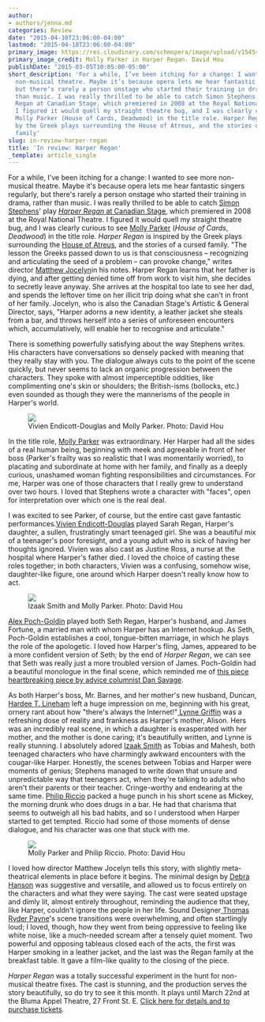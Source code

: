 ```yaml
---
author:
- authors/jenna.md
categories: Review
date: "2015-04-10T23:06:00-04:00"
lastmod: "2015-04-10T23:06:00-04:00"
primary_image: https://res.cloudinary.com/schmopera/image/upload/v1545409169/media/webhook-uploads/1428721261112/16539825350_8740547eb0_k.jpg.jpg
primary_image_credit: Molly Parker in Harper Regan. David Hou
publishDate: "2015-03-05T10:05:00-05:00"
short_description: 'For a while, I’ve been itching for a change: I wanted to see more
  non-musical theatre. Maybe it’s because opera lets me hear fantastic singers regularly,
  but there’s rarely a person onstage who started their training in drama, rather
  than music. I was really thrilled to be able to catch Simon Stephens‘ play Harper
  Regan at Canadian Stage, which premiered in 2008 at the Royal National Theatre.
  I figured it would quell my straight theatre bug, and I was clearly curious to see
  Molly Parker (House of Cards, Deadwood) in the title role. Harper Regan is inspired
  by the Greek plays surrounding the House of Atreus, and the stories of a cursed
  family'
slug: in-review-harper-regan
title: 'In review: Harper Regan'
_template: article_single
---
```


<p>
	For a while, I've been itching for a change: I wanted to see more non-musical theatre. Maybe it's because opera lets me hear fantastic singers regularly, but there's rarely a person onstage who started their training in drama, rather than music. I was really thrilled to be able to catch <a href="https://twitter.com/stephenssimon" target="_blank">Simon Stephens</a>' play <a href="https://www.canadianstage.com/Online/" target="_blank"><em>Harper Regan</em> at Canadian Stage</a>, which premiered in 2008 at the Royal National Theatre. I figured it would quell my straight theatre bug, and I was clearly curious to see <a href="http://www.imdb.com/name/nm0662504/" target="_blank">Molly Parker</a> (<em>House of Cards</em>, <em>Deadwood</em>) in the title role. <em>Harper Regan</em> is inspired by the Greek plays surrounding the <a href="http://ancienthistory.about.com/od/houseofatreus/a/houseofatreus.htm" target="_blank">House of Atreus</a>, and the stories of a cursed family. "The lesson the Greeks passed down to us is that consciousness – recognizing and articulating the seed of a problem – can provoke change," writes director <a href="https://www.canadianstage.com/Online/default.asp?doWork::WScontent::loadArticle=Load&amp;BOparam::WScontent::loadArticle::article_id=7C4503FD-70D1-460E-A2F6-006F96045BD8" target="_blank">Matthew Jocelyn</a>in his notes. Harper Regan learns that her father is dying, and after getting denied time off from work to visit him, she decides to secretly leave anyway. She arrives at the hospital too late to see her dad, and spends the leftover time on her illicit trip doing what she can't in front of her family. Jocelyn, who is also the Canadian Stage's Artistic &amp; General Director, says, "Harper adorns a new identity, a leather jacket she steals from a bar, and throws herself into a series of unforeseen encounters which, accumulatively, will enable her to recognise and articulate."
</p>
<p>
	There is something powerfully satisfying about the way Stephens writes. His characters have conversations so densely packed with meaning that they really stay with you. The dialogue always cuts to the point of the scene quickly, but never seems to lack an organic progression between the characters. They spoke with almost imperceptible oddities, like complimenting one's skin or shoulders; the British-isms (bollocks, etc.) even sounded as though they were the mannerisms of the people in Harper's world.
</p>
<figure data-type="image"><a href="https://res.cloudinary.com/schmopera/image/upload/v1545409169/media/webhook-uploads/1428721368975/16104925294_e2c0b963e6_k.jpg"><img data-resize-src="http://lh3.googleusercontent.com/H2dEquVS-Vwnat6bfe9WpWAeCDL41UIKTpo4nPcswXq8_Ta1b93uVfVdDM102qB-y6wxfIT-2DLnBQVhlEGsbl54G4yLvQ" src="http://lh3.googleusercontent.com/H2dEquVS-Vwnat6bfe9WpWAeCDL41UIKTpo4nPcswXq8_Ta1b93uVfVdDM102qB-y6wxfIT-2DLnBQVhlEGsbl54G4yLvQ=s1200"></a><figcaption>Vivien Endicott-Douglas and Molly Parker. Photo: David Hou</figcaption></figure>
<p>
	In the title role, <a href="https://twitter.com/themollyparker" target="_blank">Molly Parker</a> was extraordinary. Her Harper had all the sides of a real human being, beginning with meek and agreeable in front of her boss (Parker's frailty was so realistic that I was momentarily worried), to placating and subordinate at home with her family, and finally as a deeply curious, unashamed woman fighting responsibilities and circumstances. For me, Harper was one of those characters that I really grew to understand over two hours. I loved that Stephens wrote a character with "faces", open for interpretation over which one is the real deal.
</p>
<p>
	I was excited to see Parker, of course, but the entire cast gave fantastic performances.<a href="http://www.imdb.com/name/nm1659389/" target="_blank">Vivien Endicott-Douglas</a> played Sarah Regan, Harper's daughter, a sullen, frustratingly smart teenaged girl. She was a beautiful mix of a teenager's poor foresight, and a young adult who is sick of having her thoughts ignored. Vivien was also cast as Justine Ross, a nurse at the hospital where Harper's father died. I loved the choice of casting these roles together; in both characters, Vivien was a confusing, somehow wise, daughter-like figure, one around which Harper doesn't really know how to act.
</p>
<figure data-type="image"><a href="https://res.cloudinary.com/schmopera/image/upload/v1545409169/media/webhook-uploads/1428721391965/16726170592_06e80f8143_k.jpg"><img data-resize-src="http://lh3.googleusercontent.com/cUz7KDuWUs1CecYxcpdT4dc44R8potKX30shjtZus6Ej2aYYBxSRqsv3p43Mp6Yv6PxgyrNyCvQsQLJhuGm_Oefje3bd" src="http://lh3.googleusercontent.com/cUz7KDuWUs1CecYxcpdT4dc44R8potKX30shjtZus6Ej2aYYBxSRqsv3p43Mp6Yv6PxgyrNyCvQsQLJhuGm_Oefje3bd=s1200"></a><figcaption>Izaak Smith and Molly Parker. Photo: David Hou</figcaption></figure>
<p>
	<a href="http://www.imdb.com/name/nm0687843/" target="_blank">Alex Poch-Goldin</a> played both Seth Regan, Harper's husband, and James Fortune, a married man with whom Harper has an Internet hookup. As Seth, Poch-Goldin establishes a cool, tongue-bitten marriage, in which he plays the role of the apologetic. I loved how Harper's fling, James, appeared to be a more confident version of Seth; by the end of <em>Harper Regan</em>, we can see that Seth was really just a more troubled version of James. Poch-Goldin had a beautiful monologue in the final scene, which reminded me of <a href="http://www.philadelphiaweekly.com/news-and-opinion/savage-love/Lets-Say-Im-A-Pedophile-83404047.html" target="_blank">this piece heartbreaking piece by advice columnist Dan Savage</a>.
</p>
<p>
	As both Harper's boss, Mr. Barnes, and her mother's new husband, Duncan, <a href="http://www.imdb.com/name/nm0512620/" target="_blank">Hardee T. Lineham</a> left a huge impression on me, beginning with his great, ornery rant about how "there's always the Internet!"<a href="http://www.imdb.com/name/nm0341289/" target="_blank"> Lynne Griffin</a> was a refreshing dose of reality and frankness as Harper's mother, Alison. Hers was an incredibly real scene, in which a daughter is exasperated with her mother, and the mother is done caring; it's beautifully written, and Lynne is really stunning. I absolutely adored <a href="http://www.imdb.com/name/nm3575328/" target="_blank">Izaak Smith</a> as Tobias and Mahesh, both teenaged characters who have charmingly awkward encounters with the cougar-like Harper. Honestly, the scenes between Tobias and Harper were moments of genius; Stephens managed to write down that unsure and unpredictable way that teenagers act, when they're talking to adults who aren't their parents or their teacher. Cringe-worthy and endearing at the same time. <a href="http://companytheatre.ca/ensemble/philip-riccio/" target="_blank">Philip Riccio</a> packed a huge punch in his short scene as Mickey, the morning drunk who does drugs in a bar. He had that charisma that seems to outweigh all his bad habits, and so I understood when Harper started to get tempted. Riccio had some of those moments of dense dialogue, and his character was one that stuck with me.
</p>
<figure data-type="image"><a href="https://res.cloudinary.com/schmopera/image/upload/v1545409169/media/webhook-uploads/1428721492828/16519963387_803f016cc3_k.jpg"><img data-resize-src="http://lh3.googleusercontent.com/f2ruwAO_q6v3QDlrLyozu9kmfBhefA7va9yuz-EO_UcB_QbUFCqfvDYKjGFCxq58c1vBhnKhkmkpREmG4woLcOASOhmr" src="http://lh3.googleusercontent.com/f2ruwAO_q6v3QDlrLyozu9kmfBhefA7va9yuz-EO_UcB_QbUFCqfvDYKjGFCxq58c1vBhnKhkmkpREmG4woLcOASOhmr=s1200"></a><figcaption>Molly Parker and Philip Riccio. Photo: David Hou</figcaption></figure>
<p>
	I loved how director Matthew Jocelyn tells this story, with slightly meta-theatrical elements in place before it begins. The minimal design by <a href="http://www.abouttheartists.com/artists/287497-debra-hanson" target="_blank">Debra Hanson</a> was suggestive and versatile, and allowed us to focus entirely on the characters and what they were saying. The cast were seated upstage and dimly lit, almost entirely throughout, reminding the audience that they, like Harper, couldn't ignore the people in her life. Sound Designer<a href="http://ttdb.ca/people/thomas-ryder-payne/" target="_blank"> Thomas Ryder Payne</a>'s scene transitions were overwhelming, and often startlingly loud; I loved, though, how they went from being oppressive to feeling like white noise, like a much-needed scream after a tensely quiet moment. Two powerful and opposing tableaus closed each of the acts, the first was Harper smoking in a leather jacket, and the last was the Regan family at the breakfast table. It gave a film-like quality to the closing of the piece.
</p>
<p>
	<em>Harper Regan</em> was a totally successful experiment in the hunt for non-musical theatre fixes. The cast is stunning, and the production serves the story beautifully, so do try to see it this month. It plays until March 22nd at the Bluma Appel Theatre, 27 Front St. E. <a href="https://www.canadianstage.com/Online/default.asp?BOparam::WScontent::loadArticle::permalink=harper#tickets" target="_blank">Click here for details and to purchase tickets</a>.
</p>
